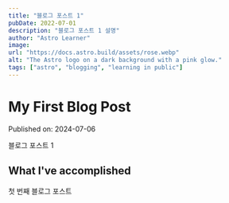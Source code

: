 ```yaml
---
title: "블로그 포스트 1"
pubDate: 2022-07-01
description: "블로그 포스트 1 설명"
author: "Astro Learner"
image:
url: "https://docs.astro.build/assets/rose.webp"
alt: "The Astro logo on a dark background with a pink glow."
tags: ["astro", "blogging", "learning in public"]
---
```


# My First Blog Post

Published on: 2024-07-06

블로그 포스트 1

## What I've accomplished

첫 번째 블로그 포스트
